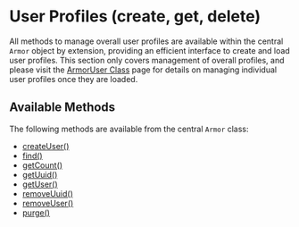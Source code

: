 
# User Profiles (create, get, delete)

All methods to manage overall user profiles are available within the central `Armor` object by extension, providing an efficient interface to create and load user profiles.  This section only covers management of overall profiles, and please visit the [ArmorUser Class](armoruser.md) page for details on managing individual user profiles once they are loaded.


## Available Methods

The following methods are available from the central `Armor` class:

* [createUser()](./profiles/createUser.md)
* [find()](./profiles/find.md)
* [getCount()](./profiles/getCount.md)
* [getUuid()](./profiles/getUuid.md)
* [getUser()](./profiles/getUser.md)
* [removeUuid()](./profiles/removeUuid.md)
* [removeUser()](./profiles/removeUser.md)
* [purge()](./profiles/purge.md)



